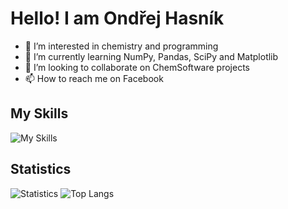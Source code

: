 # Hello! I am Ondřej Hasník


- 👀 I’m interested in chemistry and programming
- 🌱 I’m currently learning NumPy, Pandas, SciPy and Matplotlib
- 💞️ I’m looking to collaborate on ChemSoftware projects
- 📫 How to reach me on Facebook

## My Skills

![My Skills](https://skillicons.dev/icons?i=linux,ubuntu,py,pycharm,anaconda,pytorch,tensorflow,sklearn,flask,django,postgres,git,latex,bash,md,html,css,js,ts,react,vscode,github,gitlab,docker,obsidian&perline=10)

## Statistics

![Statistics](https://github-readme-stats.vercel.app/api?username=ondrejhasnik&show_icons=true&theme=transparent)
![Top Langs](https://github-readme-stats.vercel.app/api/top-langs/?username=ondrejhasnik&layout=compact&langs_count=8)
